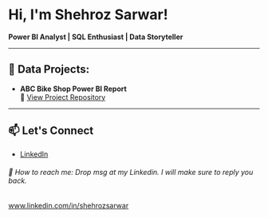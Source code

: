 # Hi, I'm Shehroz Sarwar!  
**Power BI Analyst | SQL Enthusiast | Data Storyteller**

---

## 🚀 Data Projects:

- **ABC Bike Shop Power BI Report**  
  🔗 [View Project Repository](https://github.com/shehrozsarwar/abc-bike-powerbi-report)



---

## 📫 Let's Connect

- [LinkedIn](https://www.linkedin.com/in/shehrozsarwar)  




 
###### 🤳 How to reach me: Drop msg at my Linkedin. I will make sure to reply you back.
www.linkedin.com/in/shehrozsarwar


